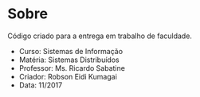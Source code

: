 # Sobre #

Código criado para a entrega em trabalho de faculdade.

* Curso: Sistemas de Informação
* Matéria: Sistemas Distribuídos
* Professor: Ms. Ricardo Sabatine
* Criador: Robson Eidi Kumagai
* Data: 11/2017